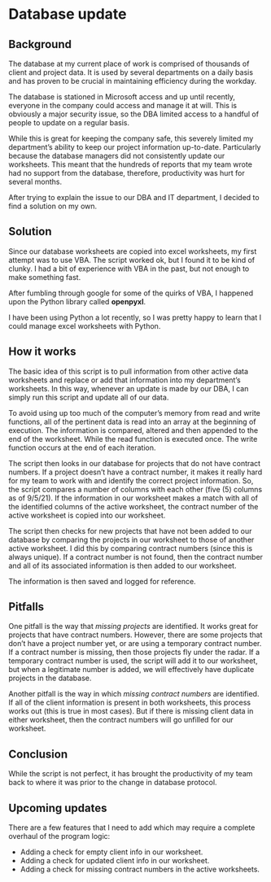 # Database update

## Background

The database at my current place of work is comprised of thousands of client and project data. It is used by several departments on a daily basis and has proven to be crucial in maintaining efficiency during the workday.

The database is stationed in Microsoft access and up until recently, everyone in the company could access and manage it at will. This is obviously a major security issue, so the DBA limited access to a handful of people to update on a regular basis.

While this is great for keeping the company safe, this severely limited my department’s ability to keep our project information up-to-date. Particularly because the database managers did not consistently update our worksheets. This meant that the hundreds of reports that my team wrote had no support from the database, therefore, productivity was hurt for several months.

After trying to explain the issue to our DBA and IT department, I decided to find a solution on my own.

## Solution

Since our database worksheets are copied into excel worksheets, my first attempt was to use VBA. The script worked ok, but I found it to be kind of clunky. I had a bit of experience with VBA in the past, but not enough to make something fast.

After fumbling through google for some of the quirks of VBA, I happened upon the Python library called **openpyxl**.

I have been using Python a lot recently, so I was pretty happy to learn that I could manage excel worksheets with Python.

## How it works

The basic idea of this script is to pull information from other active data worksheets and replace or add that information into my department’s worksheets. In this way, whenever an update is made by our DBA, I can simply run this script and update all of our data.

To avoid using up too much of the computer’s memory from read and write functions, all of the pertinent data is read into an array at the beginning of execution. The information is compared, altered and then appended to the end of the worksheet. While the read function is executed once. The write function occurs at the end of each iteration.

The script then looks in our database for projects that do not have contract numbers. If a project doesn’t have a contract number, it makes it really hard for my team to work with and identify the correct project information. So, the script compares a number of columns with each other (five (5) columns as of 9/5/21). If the information in our worksheet makes a match with all of the identified columns of the active worksheet, the contract number of the active worksheet is copied into our worksheet.

The script then checks for new projects that have not been added to our database by comparing the projects in our worksheet to those of another active worksheet. I did this by comparing contract numbers (since this is always unique). If a contract number is not found, then the contract number and all of its associated information is then added to our worksheet.

The information is then saved and logged for reference.

## Pitfalls

One pitfall is the way that _missing projects_ are identified. It works great for projects that have contract numbers. However, there are some projects that don’t have a project number yet, or are using a temporary contract number. If a contract number is missing, then those projects fly under the radar. If a temporary contract number is used, the script will add it to our worksheet, but when a legitimate number is added, we will effectively have duplicate projects in the database.

Another pitfall is the way in which _missing contract numbers_ are identified. If all of the client information is present in both worksheets, this process works out (this is true in most cases). But if there is missing client data in either worksheet, then the contract numbers will go unfilled for our worksheet.

## Conclusion

While the script is not perfect, it has brought the productivity of my team back to where it was prior to the change in database protocol.

## Upcoming updates

There are a few features that I need to add which may require a complete overhaul of the program logic:

-   Adding a check for empty client info in our worksheet.
-   Adding a check for updated client info in our worksheet.
-   Adding a check for missing contract numbers in the active worksheets.
